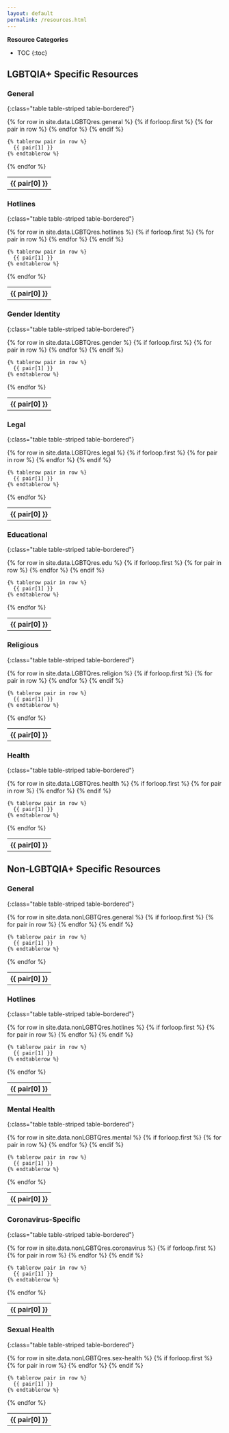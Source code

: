 ```yaml
---
layout: default
permalink: /resources.html
---
```


**Resource Categories**
* TOC
{:toc}

## LGBTQIA+ Specific Resources

### General

<!-- {:class="table table-bordered"} -->

{:class="table table-striped table-bordered"}
<table>
  {% for row in site.data.LGBTQres.general %}
    {% if forloop.first %}
    <tr>
      {% for pair in row %}
        <th>{{ pair[0] }}</th>
      {% endfor %}
    </tr>
    {% endif %}

    {% tablerow pair in row %}
      {{ pair[1] }}
    {% endtablerow %}
  {% endfor %}
</table>

### Hotlines

{:class="table table-striped table-bordered"}
<table>
  {% for row in site.data.LGBTQres.hotlines %}
    {% if forloop.first %}
    <tr>
      {% for pair in row %}
        <th>{{ pair[0] }}</th>
      {% endfor %}
    </tr>
    {% endif %}

    {% tablerow pair in row %}
      {{ pair[1] }}
    {% endtablerow %}
  {% endfor %}
</table>

### Gender Identity

{:class="table table-striped table-bordered"}
<table>
  {% for row in site.data.LGBTQres.gender %}
    {% if forloop.first %}
    <tr>
      {% for pair in row %}
        <th>{{ pair[0] }}</th>
      {% endfor %}
    </tr>
    {% endif %}

    {% tablerow pair in row %}
      {{ pair[1] }}
    {% endtablerow %}
  {% endfor %}
</table>

### Legal

{:class="table table-striped table-bordered"}
<table>
  {% for row in site.data.LGBTQres.legal %}
    {% if forloop.first %}
    <tr>
      {% for pair in row %}
        <th>{{ pair[0] }}</th>
      {% endfor %}
    </tr>
    {% endif %}

    {% tablerow pair in row %}
      {{ pair[1] }}
    {% endtablerow %}
  {% endfor %}
</table>

### Educational

{:class="table table-striped table-bordered"}
<table>
  {% for row in site.data.LGBTQres.edu %}
    {% if forloop.first %}
    <tr>
      {% for pair in row %}
        <th>{{ pair[0] }}</th>
      {% endfor %}
    </tr>
    {% endif %}

    {% tablerow pair in row %}
      {{ pair[1] }}
    {% endtablerow %}
  {% endfor %}
</table>

### Religious

{:class="table table-striped table-bordered"}
<table>
  {% for row in site.data.LGBTQres.religion %}
    {% if forloop.first %}
    <tr>
      {% for pair in row %}
        <th>{{ pair[0] }}</th>
      {% endfor %}
    </tr>
    {% endif %}

    {% tablerow pair in row %}
      {{ pair[1] }}
    {% endtablerow %}
  {% endfor %}
</table>

### Health

{:class="table table-striped table-bordered"}
<table>
  {% for row in site.data.LGBTQres.health %}
    {% if forloop.first %}
    <tr>
      {% for pair in row %}
        <th>{{ pair[0] }}</th>
      {% endfor %}
    </tr>
    {% endif %}

    {% tablerow pair in row %}
      {{ pair[1] }}
    {% endtablerow %}
  {% endfor %}
</table>

## Non-LGBTQIA+ Specific Resources

### General

{:class="table table-striped table-bordered"}
<table>
  {% for row in site.data.nonLGBTQres.general %}
    {% if forloop.first %}
    <tr>
      {% for pair in row %}
        <th>{{ pair[0] }}</th>
      {% endfor %}
    </tr>
    {% endif %}

    {% tablerow pair in row %}
      {{ pair[1] }}
    {% endtablerow %}
  {% endfor %}
</table>

### Hotlines

{:class="table table-striped table-bordered"}
<table>
  {% for row in site.data.nonLGBTQres.hotlines %}
    {% if forloop.first %}
    <tr>
      {% for pair in row %}
        <th>{{ pair[0] }}</th>
      {% endfor %}
    </tr>
    {% endif %}

    {% tablerow pair in row %}
      {{ pair[1] }}
    {% endtablerow %}
  {% endfor %}
</table>

### Mental Health

{:class="table table-striped table-bordered"}
<table>
  {% for row in site.data.nonLGBTQres.mental %}
    {% if forloop.first %}
    <tr>
      {% for pair in row %}
        <th>{{ pair[0] }}</th>
      {% endfor %}
    </tr>
    {% endif %}

    {% tablerow pair in row %}
      {{ pair[1] }}
    {% endtablerow %}
  {% endfor %}
</table>

### Coronavirus-Specific

{:class="table table-striped table-bordered"}
<table>
  {% for row in site.data.nonLGBTQres.coronavirus %}
    {% if forloop.first %}
    <tr>
      {% for pair in row %}
        <th>{{ pair[0] }}</th>
      {% endfor %}
    </tr>
    {% endif %}

    {% tablerow pair in row %}
      {{ pair[1] }}
    {% endtablerow %}
  {% endfor %}
</table>

### Sexual Health

{:class="table table-striped table-bordered"}
<table>
  {% for row in site.data.nonLGBTQres.sex-health %}
    {% if forloop.first %}
    <tr>
      {% for pair in row %}
        <th>{{ pair[0] }}</th>
      {% endfor %}
    </tr>
    {% endif %}

    {% tablerow pair in row %}
      {{ pair[1] }}
    {% endtablerow %}
  {% endfor %}
</table>
